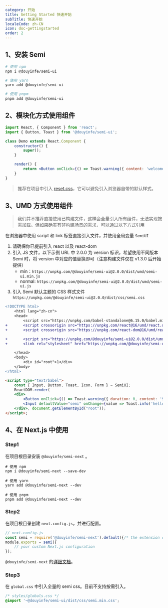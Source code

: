 ```yaml
---
category: 开始
title: Getting Started 快速开始
subTitle: 快速开始
localeCode: zh-CN
icon: doc-gettingstarted
order: 2
---
```


## 1、安装 Semi

```bash
# 使用 npm
npm i @douyinfe/semi-ui

# 使用 yarn
yarn add @douyinfe/semi-ui

# 使用 pnpm
pnpm add @douyinfe/semi-ui
```

## 2、模块化方式使用组件

```jsx
import React, { Component } from 'react';
import { Button, Toast } from '@douyinfe/semi-ui';

class Demo extends React.Component {
    constructor() {
        super();
    }

    render() {
        return <Button onClick={() => Toast.warning({ content: 'welcome' })}>Hello Semi</Button>;
    }
}
```

> 推荐在项目中引入 [reset.css](https://www.npmjs.com/package/reset-css)，它可以避免引入浏览器自带的默认样式。

## 3、UMD 方式使用组件

> 我们并不推荐直接使用已构建文件，这样会全量引入所有组件，无法实现按需加载。但如果确实有非构建场景的需求，可以通过以下方式引用

在浏览器中使用 script 和 link 标签直接引入文件，并使用全局变量 `SemiUI`

1. 请确保你已提前引入 react 以及 react-dom
2. 引入 JS 文件，以下示例 URL 中 2.0.0 为 version 标识，希望使用不同版本 Semi 时，将 version 中对应的值替换即可（注意构建文件仅在 v1.3.0 后开始提供）
    - min：`https://unpkg.com/@douyinfe/semi-ui@2.0.0/dist/umd/semi-ui.min.js`
    - normal: `https://unpkg.com/@douyinfe/semi-ui@2.0.0/dist/umd/semi-ui.js`
3. 引入 Semi 默认主题的 CSS 样式文件  
   `https://unpkg.com/@douyinfe/semi-ui@2.0.0/dist/css/semi.css`

```diff
<!DOCTYPE html>
    <html lang="zh-cn">
    <head>
        <script src="https://unpkg.com/babel-standalone@6.15.0/babel.min.js"></script>
+       <script crossorigin src="https://unpkg.com/react@16/umd/react.development.js"></script>
+       <script crossorigin src="https://unpkg.com/react-dom@16/umd/react-dom.development.js"></script>

+       <script src="https://unpkg.com/@douyinfe/semi-ui@2.0.0/dist/umd/semi-ui.min.js"></script>
+       <link rel="stylesheet" href="https://unpkg.com/@douyinfe/semi-ui@2.0.0/dist/css/semi.css">

    </head>
    <body>
        <div id="root">1</div>
    </body>
</html>
```

```html
<script type="text/babel">
    const { Input, Button, Toast, Icon, Form } = SemiUI;
    ReactDOM.render(
    <div>
        <Button onClick={() => Toast.warning({ duration: 0, content: 'Semi Design' })}>test</Button>
        <Input defaultValue="semi" onChange={value => Toast.info('hello semi')}></Input>
    </div>, document.getElementById("root"));
</script>;
```

## 4、在 Next.js 中使用

### Step1

在项目根目录安装 `@douyinfe/semi-next` 。

``` shell
# 使用 npm
npm i @douyinfe/semi-next --save-dev

# 使用 yarn
yarn add @douyinfe/semi-next --dev

# 使用 pnpm
pnpm add @douyinfe/semi-next --dev

```

### Step2

在项目根目录创建 `next.config.js`，并进行配置。

```js
// next.config.js
const semi = require('@douyinfe/semi-next').default({/* the extension options */});
module.exports = semi({
    // your custom Next.js configuration
});
```

`@douyinfe/semi-next` 的[详细文档]()。

### Step3

在 `global.css` 中引入全量的 semi css。目前不支持按需引入。

``` css
/* styles/globals.css */
@import '~@douyinfe/semi-ui/dist/css/semi.min.css';

```